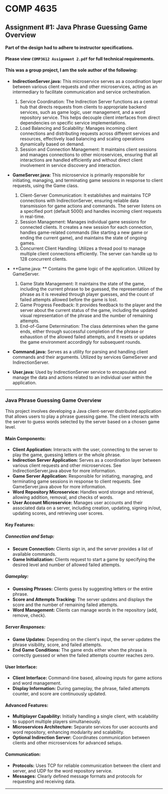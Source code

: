 # COMP 4635
## Assignment #1: Java Phrase Guessing Game Overview

#### Part of the design had to adhere to instructor specifications.
**Please view `COMP3612 Assignment 2.pdf` for full technical requirements.**

#### This was a group project, I am the sole author of the following: 
- **IndirectionServer.java:** This microservice serves as a coordination layer between various client requests and other microservices, acting as an intermediary to facilitate communication and service orchestration. 
    1. Service Coordination: The Indirection Server functions as a central hub that directs requests from clients to appropriate backend services, such as game logic, user management, and a word repository service. This helps decouple client interfaces from direct dependencies on specific service implementations.
    2. Load Balancing and Scalability: Manages incoming client connections and distributing requests across different services and resources, effectively load balancing and scaling operations dynamically based on demand.
    3. Session and Connection Management: It maintains client sessions and manages connections to other microservices, ensuring that all interactions are handled efficiently and without direct client involvement in service discovery and interaction.

- **GameServer.java:** This microservice is primarily responsible for initiating, managing, and terminating game sessions in response to client requests, using the Game class. 
    1. Client-Server Communication: It establishes and maintains TCP connections with IndirectionServer, ensuring reliable data transmission for game actions and commands. The server listens on a specified port (default 5000) and handles incoming client requests in real-time.
    2. Session Management: Manages individual game sessions for connected clients. It creates a new session for each connection, handles game-related commands (like starting a new game or ending the current game), and maintains the state of ongoing games.
    3. Concurrent Client Handling: Utilizes a thread pool to manage multiple client connections efficiently. The server can handle up to 128 concurrent clients.

- **Game.java: ** Contains the game logic of the application. Utilized by GameServer.
    1. Game State Management: It maintains the state of the game, including the current phrase to be guessed, the representation of the phrase as it is revealed through player guesses, and the count of failed attempts allowed before the game is lost.
    2. Game Progress Feedback: It provides feedback to the player and the server about the current status of the game, including the updated visual representation of the phrase and the number of remaining attempts.
    3. End-of-Game Determination: The class determines when the game ends, either through successful completion of the phrase or exhaustion of the allowed failed attempts, and it resets or updates the game environment accordingly for subsequent rounds.
    
- **Command.java:** Serves as a utility for parsing and handling client commands and their arguments. Utilized by services GameServer and IndirectionServer.

- **User.java:** Used by IndirectionServer service to encapsulate and manage the data and actions related to an individual user within the application.

---

### Java Phrase Guessing Game Overview

This project involves developing a Java client-server distributed application that allows users to play a phrase guessing game. The client interacts with the server to guess words selected by the server based on a chosen game level.

#### Main Components:

- **Client Application:** Interacts with the user, connecting to the server to play the game, guessing letters or the whole phrase.
- **Indirection Server Application:** Serves as a coordination layer between various client requests and other microservices. See IndirectionServer.java above for more information.
- **Game Server Application:** Responsible for initiating, managing, and terminating game sessions in response to client requests. See GameServer.java above for more information.
- **Word Repository Microservice:** Handles word storage and retrieval, allowing addition, removal, and checks of words.
- **User Account Microservice:** Manages user accounts and their associated data on a server, including creation, updating, signing in/out, updating scores, and retrieving user scores.

#### Key Features:

##### Connection and Setup:
- **Secure Connection:** Clients sign in, and the server provides a list of available commands.
- **Game Initialization:** Clients request to start a game by specifying the desired level and number of allowed failed attempts.

##### Gameplay:
- **Guessing Phrases:** Clients guess by suggesting letters or the entire phrase.
- **Score and Attempts Tracking:** The server updates and displays the score and the number of remaining failed attempts.
- **Word Management:** Clients can manage words in the repository (add, remove, check).

##### Server Responses:
- **Game Updates:** Depending on the client's input, the server updates the phrase visibility, score, and failed attempts.
- **End Game Conditions:** The game ends either when the phrase is correctly guessed or when the failed attempts counter reaches zero.

#### User Interface:
- **Client Interface:** Command-line based, allowing inputs for game actions and word management.
- **Display Information:** During gameplay, the phrase, failed attempts counter, and score are continuously updated.

#### Advanced Features:
- **Multiplayer Capability:** Initially handling a single client, with scalability to support multiple players simultaneously.
- **Microservices Architecture:** Separate services for user accounts and word repository, enhancing modularity and scalability.
- **Optional Indirection Server:** Coordinates communication between clients and other microservices for advanced setups.

#### Communication:
- **Protocols:** Uses TCP for reliable communication between the client and server, and UDP for the word repository service.
- **Messages:** Clearly defined message formats and protocols for requesting and receiving data.

---

